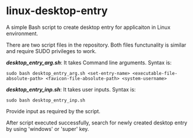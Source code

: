 # linux-desktop-entry
A simple Bash script to create desktop entry for applicaiton in Linux environment.

There are two script files in the repository. Both files functunality is similar and require SUDO privileges to work.

_**desktop_entry_arg.sh**_: It takes Command line arguments. Syntax is:

    sudo bash desktop_entry_arg.sh <set-entry-name> <executable-file-absolute-path> <favicon-file-absolute-path> <system-username>

_**desktop_entry_inp.sh**_: It takes user inputs. Syntax is:

    sudo bash desktop_entry_inp.sh
    
Provide input as required by the script.

After script executed successfully, search for newly created desktop entry by using 'windows' or 'super' key.
